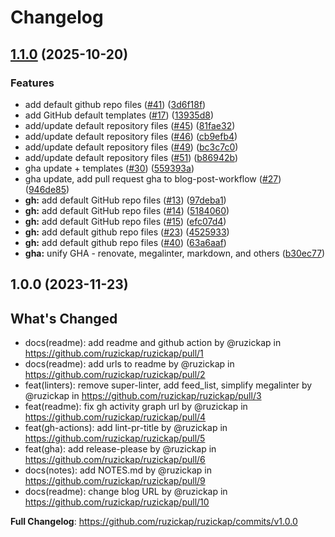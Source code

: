# Changelog

## [1.1.0](https://github.com/ruzickap/ruzickap/compare/v1.0.0...v1.1.0) (2025-10-20)


### Features

* add default github repo files ([#41](https://github.com/ruzickap/ruzickap/issues/41)) ([3d6f18f](https://github.com/ruzickap/ruzickap/commit/3d6f18f2fb99a140ae978fac3a383d5da8a7df30))
* add GitHub default templates ([#17](https://github.com/ruzickap/ruzickap/issues/17)) ([13935d8](https://github.com/ruzickap/ruzickap/commit/13935d88f7a521583ffbbfd08a2203b736638f41))
* add/update default repository files ([#45](https://github.com/ruzickap/ruzickap/issues/45)) ([81fae32](https://github.com/ruzickap/ruzickap/commit/81fae320053a878bfad41f028571ccd3cbc7c3ac))
* add/update default repository files ([#46](https://github.com/ruzickap/ruzickap/issues/46)) ([cb9efb4](https://github.com/ruzickap/ruzickap/commit/cb9efb4c253a9fd22cda5cc9eba2421873ff268a))
* add/update default repository files ([#49](https://github.com/ruzickap/ruzickap/issues/49)) ([bc3c7c0](https://github.com/ruzickap/ruzickap/commit/bc3c7c0dc6c701c3d096e7d0bafaf55081e7cccd))
* add/update default repository files ([#51](https://github.com/ruzickap/ruzickap/issues/51)) ([b86942b](https://github.com/ruzickap/ruzickap/commit/b86942b048f977a4bd26224a549d6c70f0b248e0))
* gha update + templates ([#30](https://github.com/ruzickap/ruzickap/issues/30)) ([559393a](https://github.com/ruzickap/ruzickap/commit/559393a5e824db340967b2bfad35e3e387fd20c7))
* gha update, add pull request gha to blog-post-workflow ([#27](https://github.com/ruzickap/ruzickap/issues/27)) ([946de85](https://github.com/ruzickap/ruzickap/commit/946de85305f9d4f540d34d40becdd2b946bd7bb1))
* **gh:** add default GitHub repo files ([#13](https://github.com/ruzickap/ruzickap/issues/13)) ([97deba1](https://github.com/ruzickap/ruzickap/commit/97deba1c92f7c98bb7d53ac0ccd9311f8bb81bfe))
* **gh:** add default GitHub repo files ([#14](https://github.com/ruzickap/ruzickap/issues/14)) ([5184060](https://github.com/ruzickap/ruzickap/commit/51840603ad42470c42363fbab7b1098e4cc976b8))
* **gh:** add default GitHub repo files ([#15](https://github.com/ruzickap/ruzickap/issues/15)) ([efc07d4](https://github.com/ruzickap/ruzickap/commit/efc07d4972fa17be8822cf759fb99495fb126e33))
* **gh:** add default github repo files ([#23](https://github.com/ruzickap/ruzickap/issues/23)) ([4525933](https://github.com/ruzickap/ruzickap/commit/452593305d2a4a07628ea5a1e098f037eb9a2529))
* **gh:** add default github repo files ([#40](https://github.com/ruzickap/ruzickap/issues/40)) ([63a6aaf](https://github.com/ruzickap/ruzickap/commit/63a6aaf98b190a7d4324faa3a60ffbf5ae010d88))
* **gha:** unify GHA - renovate, megalinter, markdown, and others ([b30ec77](https://github.com/ruzickap/ruzickap/commit/b30ec77a108e6cbe258f2ebde55df03b6ac3652e))

## 1.0.0 (2023-11-23)

## What's Changed
* docs(readme): add readme and github action by @ruzickap in https://github.com/ruzickap/ruzickap/pull/1
* docs(readme): add urls to readme by @ruzickap in https://github.com/ruzickap/ruzickap/pull/2
* feat(linters): remove super-linter, add feed_list, simplify megalinter by @ruzickap in https://github.com/ruzickap/ruzickap/pull/3
* feat(readme): fix gh activity graph url by @ruzickap in https://github.com/ruzickap/ruzickap/pull/4
* feat(gh-actions): add lint-pr-title by @ruzickap in https://github.com/ruzickap/ruzickap/pull/5
* feat(gha): add release-please by @ruzickap in https://github.com/ruzickap/ruzickap/pull/6
* docs(notes): add NOTES.md by @ruzickap in https://github.com/ruzickap/ruzickap/pull/9
* docs(readme): change blog URL by @ruzickap in https://github.com/ruzickap/ruzickap/pull/10


**Full Changelog**: https://github.com/ruzickap/ruzickap/commits/v1.0.0
